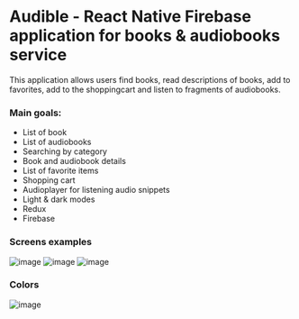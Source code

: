 # Audible - React Native Firebase application for books & audiobooks service

This application allows users find books, read descriptions of books, add to favorites, add to the shoppingcart and listen to fragments of audiobooks.

### Main goals:
- List of book 
- List of audiobooks
- Searching by category
- Book and audiobook details
- List of favorite items
- Shopping cart 
- Audioplayer for listening audio snippets
- Light & dark modes
- Redux
- Firebase

### Screens examples
![image](https://user-images.githubusercontent.com/48454522/176406012-2b0ef6ee-7393-411b-a67b-eee43f5c2fee.png)
![image](https://user-images.githubusercontent.com/48454522/176406183-584ef595-69f8-4d3c-9c80-59f6d1cf9adf.png)
![image](https://user-images.githubusercontent.com/48454522/176406601-24d1d2fe-b4f3-460c-8aea-5ce4327caa37.png)


### Colors
![image](https://user-images.githubusercontent.com/48454522/176406392-7e2397bf-fb4e-496f-bef3-bc75fa33f225.png)


### 
